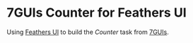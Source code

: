 # 7GUIs Counter for Feathers UI

Using [Feathers UI](https://feathersui.com/) to build the _Counter_ task from [7GUIs](https://eugenkiss.github.io/7guis).
